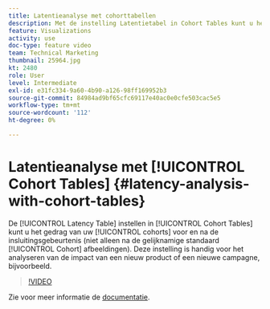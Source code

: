 ```yaml
---
title: Latentieanalyse met cohorttabellen
description: Met de instelling Latentietabel in Cohort Tables kunt u het gedrag van uw cohorts voor en na de insluitingsgebeurtenis analyseren (en niet alleen na standaardcohortafbeeldingen). Deze instelling is handig voor het analyseren van de impact van een nieuw product of een nieuwe campagne, bijvoorbeeld.
feature: Visualizations
activity: use
doc-type: feature video
team: Technical Marketing
thumbnail: 25964.jpg
kt: 2480
role: User
level: Intermediate
exl-id: e31fc334-9a60-4b90-a126-98ff169952b3
source-git-commit: 84984ad9bf65cfc69117e40ac0e0cfe503cac5e5
workflow-type: tm+mt
source-wordcount: '112'
ht-degree: 0%

---
```


# Latentieanalyse met [!UICONTROL Cohort Tables] {#latency-analysis-with-cohort-tables}

De [!UICONTROL Latency Table] instellen in [!UICONTROL Cohort Tables] kunt u het gedrag van uw [!UICONTROL cohorts] voor en na de insluitingsgebeurtenis (niet alleen na de gelijknamige standaard [!UICONTROL Cohort] afbeeldingen). Deze instelling is handig voor het analyseren van de impact van een nieuw product of een nieuwe campagne, bijvoorbeeld.

>[!VIDEO](https://video.tv.adobe.com/v/3430193/?quality=12&learn=on&captions=dut)

Zie voor meer informatie de [documentatie](https://experienceleague.adobe.com/docs/analytics/analyze/analysis-workspace/visualizations/cohort-table/cohort-analysis.html?lang=nl-NL).
